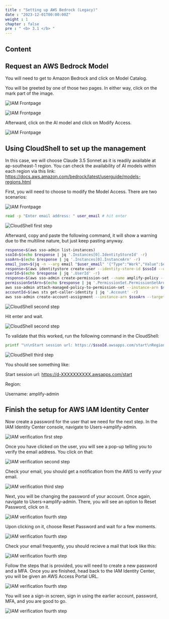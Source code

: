 ```yaml
---
title : "Setting up AWS Bedrock (Legacy)"
date : "2023-12-01T00:00:00Z"
weight : 1
chapter : false
pre : " <b> 3.1 </b> "
---
```


## Content



## Request an AWS Bedrock Model

You will need to get to Amazon Bedrock and click on Model Catalog. 

You will be greeted by one of those two pages. In either way, click on the mark part of the image.

 ![IAM Frontpage](/images/3/8-0.png?featherlight=false&width=90pc)

 ![IAM Frontpage](/images/3/8-0-1.png?featherlight=false&width=90pc)

Afterward, click on the AI model and click on Modify Access.

 ![IAM Frontpage](/images/3/8-1.png?featherlight=false&width=90pc)


## Using CloudShell to set up the management

In this case, we will choose Claude 3.5 Sonnet as it is readily available at ap-southeast-1 region. You can check the availability of AI models within each region via this link: https://docs.aws.amazon.com/bedrock/latest/userguide/models-regions.html

First, you will need to choose to modify the Model Access. There are two scenarios:



 ![IAM Frontpage](/images/3/8-2.png?featherlight=false&width=90pc)

```bash
read -p "Enter email address: " user_email # hit enter
```
 ![CloudShell first step](/images/2/4-4.png?featherlight=false&width=90pc)


Afterward, copy and paste the following command, it will show a warning due to the multiline nature, but just keep pasting anyway.

```bash
response=$(aws sso-admin list-instances)
ssoId=$(echo $response | jq '.Instances[0].IdentityStoreId' -r)
ssoArn=$(echo $response | jq '.Instances[0].InstanceArn' -r)
email_json=$(jq -n --arg email "$user_email" '{"Type":"Work","Value":$email}')
response=$(aws identitystore create-user --identity-store-id $ssoId --user-name amplify-admin --display-name 'Amplify Admin' --name Formatted=string,FamilyName=Admin,GivenName=Amplify --emails "$email_json")
userId=$(echo $response | jq '.UserId' -r)
response=$(aws sso-admin create-permission-set --name amplify-policy --instance-arn=$ssoArn --session-duration PT12H)
permissionSetArn=$(echo $response | jq '.PermissionSet.PermissionSetArn' -r)
aws sso-admin attach-managed-policy-to-permission-set --instance-arn $ssoArn --permission-set-arn $permissionSetArn --managed-policy-arn arn:aws:iam::aws:policy/service-role/AmplifyBackendDeployFullAccess
accountId=$(aws sts get-caller-identity | jq '.Account' -r)
aws sso-admin create-account-assignment --instance-arn $ssoArn --target-id $accountId --target-type AWS_ACCOUNT --permission-set-arn $permissionSetArn --principal-type USER --principal-id $userId
```
 ![CloudShell second step](/images/2/4-5.png?featherlight=false&width=90pc)

Hit enter and wait.

 ![CloudShell second step](/images/2/4-6.png?featherlight=false&width=90pc)

To validate that this worked, run the following command in the CloudShell:

```bash
printf "\n\nStart session url: https://$ssoId.awsapps.com/start\nRegion: $AWS_REGION\nUsername: amplify-admin\n\n"
```

 ![CloudShell third step](/images/2/4-7.png?featherlight=false&width=90pc)

You should see something like:

Start session url: https://d-XXXXXXXXXX.awsapps.com/start

Region: <your-account-associated-region>

Username: amplify-admin

## Finish the setup for AWS IAM Identity Center

Now create a password for the user that we need for the next step. In the IAM Identity Center console, navigate to Users→amplify-admin.

 ![IAM verification first step](/images/2/4-8.png?featherlight=false&width=90pc)

Once you have clicked on the user, you will see a pop-up telling you to verify the email address. You click on that:

 ![IAM verification second step](/images/2/4-9.png?featherlight=false&width=90pc)

Check your email, you should get a notification from the AWS to verify your email.

 ![IAM verification third step](/images/2/4-10.png?featherlight=false&width=90pc)

Next, you will be changing the password of your account. Once again, navigate to Users→amplify-admin. There, you will see an option to Reset Password, click on it. 

 ![IAM verification fourth step](/images/2/4-14.png?featherlight=false&width=90pc)

Upon clicking on it, choose Reset Password and wait for a few moments.

 ![IAM verification fourth step](/images/2/4-15.png?featherlight=false&width=90pc)

Check your email frequently, you should recieve a mail that look like this:

 ![IAM verification fourth step](/images/2/4-16.png?featherlight=false&width=90pc)

Follow the steps that is provided, you will need to create a new password and a MFA. Once you are finished, head back to the IAM Identity Center, you will be given an AWS Access Portal URL.

 ![IAM verification fourth step](/images/2/4-12.png?featherlight=false&width=90pc)

You will see a sign-in screen, sign in using the earlier account, password, MFA, and you are good to go.

 ![IAM verification fourth step](/images/2/4-11.png?featherlight=false&width=90pc)